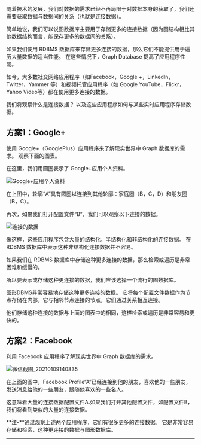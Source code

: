 随着技术的发展，我们对数据的需求已经不再局限于对数据本身的获取了，我们还需要获取数据与数据间的关系（也就是连接数据）。

简单地说，我们可以说图数据库主要用于存储更多的连接数据（因为图结构相比其他数据结构而言，能保存更多的数据间的关系）。

如果我们使用 RDBMS 数据库来存储更多连接的数据，那么它们不能提供用于遍历大量数据的适当性能。 在这些情况下，Graph Database 提高了应用程序性能。

如今，大多数社交网络应用程序（如Facebook，Google +，LinkedIn，Twitter，Yammer 等）和视频托管应用程序（如 Google YouTube，Flickr，Yahoo Video等）都在使用更多连接的数据。

我们将观察什么是连接数据？ 以及这些应用程序如何与某些实时应用程序存储数据。

## 方案1：Google+

使用 Google+（GooglePlus）应用程序来了解现实世界中 Graph 数据库的需求。 观察下面的图表。

在这里，我们用圆圈表示了 Google+应用个人资料。

![Google+应用个人资料](https://atts.w3cschool.cn/attachments/day_161224/201612241627042269.jpg)

在上图中，轮廓“A”具有圆圈以连接到其他轮廓：家庭圈（B，C，D）和朋友圈（B，C）。

再次，如果我们打开配置文件“B”，我们可以观察以下连接的数据。

![连接的数据](https://atts.w3cschool.cn/attachments/day_161224/201612241630423807.jpg)

像这样，这些应用程序包含大量的结构化，半结构化和非结构化的连接数据。 在 RDBMS 数据库中表示这种非结构化连接数据并不容易。

如果我们在 RDBMS 数据库中存储这种更多连接的数据，那么检索或遍历是非常困难和缓慢的。

所以要表示或存储这种更连接的数据，我们应该选择一个流行的图数据库。

图形DBMS非常容易地存储这种更多连接的数据。 它将每个配置文件数据作为节点存储在内部，它与相邻节点连接的节点，它们通过关系相互连接。

他们存储这种连接的数据与上面的图表中的相同，这样检索或遍历是非常容易和更快的。

## 方案2：Facebook

利用 Facebook 应用程序了解现实世界中 Graph 数据库的需求。

![微信截图_20210109140835](https://atts.w3cschool.cn/attachments/image/20210109/1610172532775982.png)  

在上面的图中，Facebook Profile“A”已经连接到他的朋友，喜欢他的一些朋友，发送消息给他的一些朋友，跟随他喜欢的一些名人。

这意味着大量的连接数据配置文件A.如果我们打开其他配置文件，如配置文件B，我们将看到类似的大量的连接数据。

**注-**通过观察上述两个应用程序，它们有很多更多的连接数据。 它是非常容易存储和检索，这种更连接的数据与图形数据库。

* * *